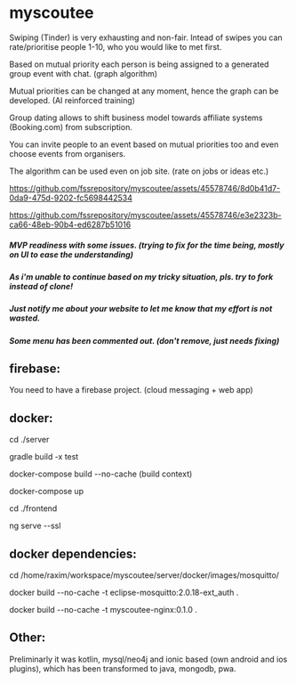 # myscoutee

Swiping (Tinder) is very exhausting and non-fair. Intead of swipes you can rate/prioritise people 1-10, who you would like to met first.
   
Based on mutual priority each person is being assigned to a generated group event with chat. (graph algorithm)
   
Mutual priorities can be changed at any moment, hence the graph can be developed. (AI reinforced training)
   
Group dating allows to shift business model towards affiliate systems (Booking.com) from subscription.

You can invite people to an event based on mutual priorities too and even choose events from organisers.
   
The algorithm can be used even on job site. (rate on jobs or ideas etc.)

https://github.com/fssrepository/myscoutee/assets/45578746/8d0b41d7-0da9-475d-9202-fc5698442534

https://github.com/fssrepository/myscoutee/assets/45578746/e3e2323b-ca66-48eb-90b4-ed6287b51016


##### MVP readiness with some issues. (trying to fix for the time being, mostly on UI to ease the understanding)
##### As i'm unable to continue based on my tricky situation, pls. try to fork instead of clone!
##### Just notify me about your website to let me know that my effort is not wasted.
##### Some menu has been commented out. (don't remove, just needs fixing)

firebase:
---------

You need to have a firebase project. (cloud messaging + web app)

docker:
-------
cd ./server

gradle build -x test

docker-compose build --no-cache (build context)

docker-compose up


cd ./frontend

ng serve --ssl

docker dependencies:
--------------------

cd /home/raxim/workspace/myscoutee/server/docker/images/mosquitto/

docker build --no-cache -t eclipse-mosquitto:2.0.18-ext_auth .

docker build --no-cache -t myscoutee-nginx:0.1.0 .

Other:
------

Preliminarly it was kotlin, mysql/neo4j and ionic based (own android and ios plugins), which has been transformed to java, mongodb, pwa.
